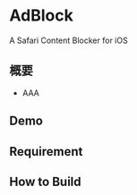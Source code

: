 # AdBlock
A Safari Content Blocker for iOS

## 概要
* AAA

## Demo

## Requirement

## How to Build


